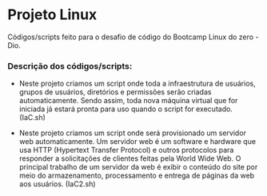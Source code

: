 # Projeto Linux
Códigos/scripts feito para o desafio de código do Bootcamp Linux do zero - Dio.

### Descrição dos códigos/scripts:
- Neste projeto criamos um script onde toda a infraestrutura de usuários, grupos de usuários, diretórios e permissões serão criadas automaticamente.
Sendo assim, toda nova máquina virtual que for iniciada já estará pronta para uso quando o script for executado. (IaC.sh)

- Neste projeto criamos um script onde será provisionado um servidor web automaticamente. Um servidor web é um software e hardware que usa HTTP (Hypertext Transfer Protocol) e outros protocolos para responder a solicitações de clientes feitas pela World Wide Web. O principal trabalho de um servidor da web é exibir o conteúdo do site por meio do armazenamento, processamento e entrega de páginas da web aos usuários. (IaC2.sh)
